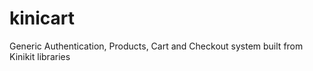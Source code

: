 # kinicart
Generic Authentication, Products, Cart and Checkout system built from Kinikit libraries 
